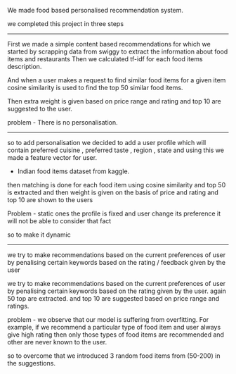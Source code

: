 
We made food based personalised recommendation system.

we completed this project in three steps

--- 

First we made a simple content based recommendations for which we started by scrapping data from swiggy to extract the information about food items and restaurants 
Then we calculated tf-idf for each food items description.

And when a user makes a request to find similar food items for a given item cosine similarity is used to find the top 50 similar food items.

Then extra weight is given based on price range and rating and top 10 are suggested to the user.

problem - There is no personalisation.

---

so to add personalisation we decided to add a user profile which will contain preferred cuisine , preferred taste , region , state and using this we made a feature vector for user.
- Indian food items dataset from kaggle.

then matching is done for each food item using cosine similarity and top 50 is extracted and then weight is given on the basis of price and rating and top 10 are shown to the users

Problem - static 
ones the profile is fixed and user change its preference it will not be able to consider that fact

so to make it dynamic

---

we try to make recommendations based on the current preferences of user by penalising certain keywords based on the rating / feedback given by the user

we try to make recommendations based on the current preferences of user by penalising certain keywords based on the rating given by the user. again 50 top are extracted. and top 10 are suggested based on price range and ratings.

problem - we observe that our model is suffering from overfitting.
For example, if we recommend a particular type of food item and user always give high rating then only those types of food items are recommended and other are never known to the user.

so to overcome that we introduced 3 random food items from (50-200) in the suggestions.